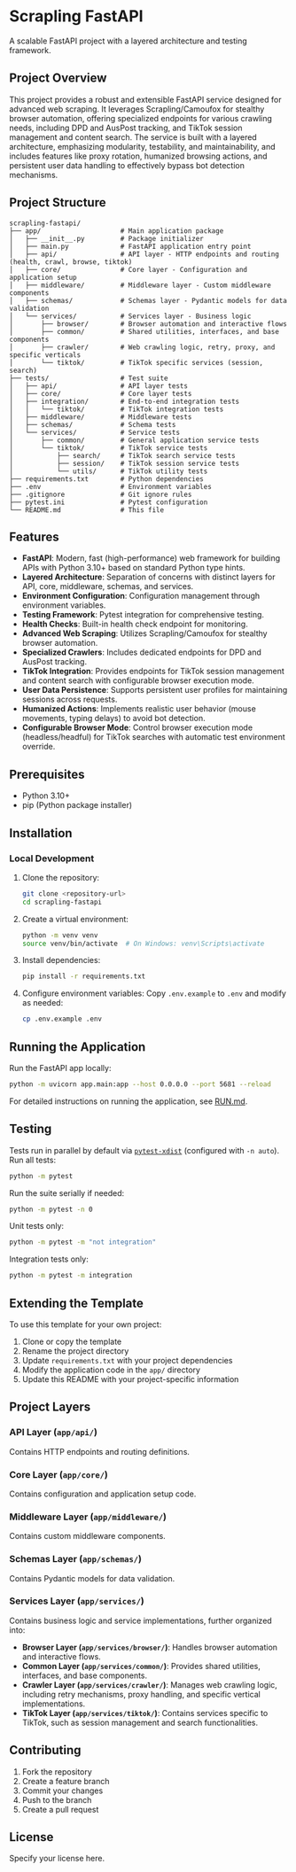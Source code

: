 # Scrapling FastAPI

A scalable FastAPI project with a layered architecture and testing framework.

## Project Overview

This project provides a robust and extensible FastAPI service designed for advanced web scraping. It leverages Scrapling/Camoufox for stealthy browser automation, offering specialized endpoints for various crawling needs, including DPD and AusPost tracking, and TikTok session management and content search. The service is built with a layered architecture, emphasizing modularity, testability, and maintainability, and includes features like proxy rotation, humanized browsing actions, and persistent user data handling to effectively bypass bot detection mechanisms.

## Project Structure

```
scrapling-fastapi/
├── app/                    # Main application package
│   ├── __init__.py         # Package initializer
│   ├── main.py             # FastAPI application entry point
│   ├── api/                # API layer - HTTP endpoints and routing (health, crawl, browse, tiktok)
│   ├── core/               # Core layer - Configuration and application setup
│   ├── middleware/         # Middleware layer - Custom middleware components
│   ├── schemas/            # Schemas layer - Pydantic models for data validation
│   └── services/           # Services layer - Business logic
│       ├── browser/        # Browser automation and interactive flows
│       ├── common/         # Shared utilities, interfaces, and base components
│       ├── crawler/        # Web crawling logic, retry, proxy, and specific verticals
│       └── tiktok/         # TikTok specific services (session, search)
├── tests/                  # Test suite
│   ├── api/                # API layer tests
│   ├── core/               # Core layer tests
│   ├── integration/        # End-to-end integration tests
│   │   └── tiktok/         # TikTok integration tests
│   ├── middleware/         # Middleware tests
│   ├── schemas/            # Schema tests
│   └── services/           # Service tests
│       ├── common/         # General application service tests
│       └── tiktok/         # TikTok service tests
│           ├── search/     # TikTok search service tests
│           ├── session/    # TikTok session service tests
│           └── utils/      # TikTok utility tests
├── requirements.txt        # Python dependencies
├── .env                    # Environment variables
├── .gitignore              # Git ignore rules
├── pytest.ini              # Pytest configuration
└── README.md               # This file
```

## Features

- **FastAPI**: Modern, fast (high-performance) web framework for building APIs with Python 3.10+ based on standard Python type hints.
- **Layered Architecture**: Separation of concerns with distinct layers for API, core, middleware, schemas, and services.
- **Environment Configuration**: Configuration management through environment variables.
- **Testing Framework**: Pytest integration for comprehensive testing.
- **Health Checks**: Built-in health check endpoint for monitoring.
- **Advanced Web Scraping**: Utilizes Scrapling/Camoufox for stealthy browser automation.
- **Specialized Crawlers**: Includes dedicated endpoints for DPD and AusPost tracking.
- **TikTok Integration**: Provides endpoints for TikTok session management and content search with configurable browser execution mode.
- **User Data Persistence**: Supports persistent user profiles for maintaining sessions across requests.
- **Humanized Actions**: Implements realistic user behavior (mouse movements, typing delays) to avoid bot detection.
- **Configurable Browser Mode**: Control browser execution mode (headless/headful) for TikTok searches with automatic test environment override.

## Prerequisites

- Python 3.10+
- pip (Python package installer)

## Installation

### Local Development

1. Clone the repository:

   ```bash
   git clone <repository-url>
   cd scrapling-fastapi
   ```
2. Create a virtual environment:

   ```bash
   python -m venv venv
   source venv/bin/activate  # On Windows: venv\Scripts\activate
   ```
3. Install dependencies:

   ```bash
   pip install -r requirements.txt
   ```
4. Configure environment variables:
   Copy `.env.example` to `.env` and modify as needed:

   ```bash
   cp .env.example .env
   ```

## Running the Application

Run the FastAPI app locally:

```bash
python -m uvicorn app.main:app --host 0.0.0.0 --port 5681 --reload
```

For detailed instructions on running the application, see [RUN.md](RUN.md).

## Testing

Tests run in parallel by default via [`pytest-xdist`](https://pytest-xdist.readthedocs.io/en/latest/) (configured with `-n auto`).
Run all tests:

```bash
python -m pytest
```

Run the suite serially if needed:

```bash
python -m pytest -n 0
```

Unit tests only:

```bash
python -m pytest -m "not integration"
```

Integration tests only:

```bash
python -m pytest -m integration
```

## Extending the Template

To use this template for your own project:

1. Clone or copy the template
2. Rename the project directory
3. Update `requirements.txt` with your project dependencies
4. Modify the application code in the `app/` directory
5. Update this README with your project-specific information

## Project Layers

### API Layer (`app/api/`)

Contains HTTP endpoints and routing definitions.

### Core Layer (`app/core/`)

Contains configuration and application setup code.

### Middleware Layer (`app/middleware/`)

Contains custom middleware components.

### Schemas Layer (`app/schemas/`)

Contains Pydantic models for data validation.

### Services Layer (`app/services/`)

Contains business logic and service implementations, further organized into:
- **Browser Layer (`app/services/browser/`)**: Handles browser automation and interactive flows.
- **Common Layer (`app/services/common/`)**: Provides shared utilities, interfaces, and base components.
- **Crawler Layer (`app/services/crawler/`)**: Manages web crawling logic, including retry mechanisms, proxy handling, and specific vertical implementations.
- **TikTok Layer (`app/services/tiktok/`)**: Contains services specific to TikTok, such as session management and search functionalities.

## Contributing

1. Fork the repository
2. Create a feature branch
3. Commit your changes
4. Push to the branch
5. Create a pull request

## License

Specify your license here.
